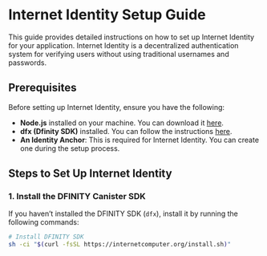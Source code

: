 # Internet Identity Setup Guide

This guide provides detailed instructions on how to set up Internet Identity for your application. Internet Identity is a decentralized authentication system for verifying users without using traditional usernames and passwords.

## Prerequisites

Before setting up Internet Identity, ensure you have the following:

- **Node.js** installed on your machine. You can download it [here](https://nodejs.org/).
- **dfx (Dfinity SDK)** installed. You can follow the instructions [here](https://internetcomputer.org/docs/current/developer-docs/quickstart/dfx-installation).
- **An Identity Anchor**: This is required for Internet Identity. You can create one during the setup process.

## Steps to Set Up Internet Identity

### 1. Install the DFINITY Canister SDK

If you haven’t installed the DFINITY SDK (`dfx`), install it by running the following commands:

```bash
# Install DFINITY SDK
sh -ci "$(curl -fsSL https://internetcomputer.org/install.sh)"
